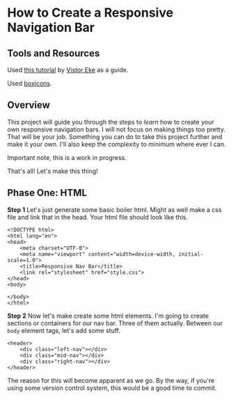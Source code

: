 # How to Create a Responsive Navigation Bar

## Tools and Resources
Used [this tutorial](https://www.freecodecamp.org/news/how-to-build-a-responsive-navigation-bar-with-dropdown-menu-using-javascript/) by [Vistor Eke](https://github.com/Evavic44/responsive-navbar-with-dropdown) as a guide.

Used [boxicons](https://github.com/atisawd/boxicons).

## Overview
This project will guide you through the steps to *learn* how to create your own responsive navigation bars. I will not focus on making things too pretty. That will be your job. Something you can do to take this project further and make it your own. I'll also keep the complexity to minimum where ever I can.

Important note, this is a work in progress.

That's all! Let's make this thing!

## Phase One: HTML
**Step 1**
Let's just generate some basic boiler html. Might as well make a css file and link that in the head. Your html file should look like this.
```
<!DOCTYPE html>
<html lang="en">
<head>
    <meta charset="UTF-8">
    <meta name="viewport" content="width=device-width, initial-scale=1.0">
    <title>Responsive Nav Bar</title>
    <link rel="stylesheet" href="style.css">
</head>
<body>
    
</body>
</html>
```
**Step 2**
Now let's make create some html elements. I'm going to create sections or containers for our nav bar. Three of them actually. Between our `body` element tags, let's add some stuff.
```
<header>
    <div class="left-nav"></div>
    <div class="mid-nav"></div>
    <div class="right-nav"></div>
</header>
```
The reason for this will become apparent as we go.
By the way, if you're using some version control system, this would be a good time to commit.